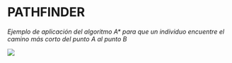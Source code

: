 # PATHFINDER

_Ejemplo de aplicación del algoritmo A* para que un individuo encuentre el camino más corto del punto A al punto B_

![](PathFinder.gif)
